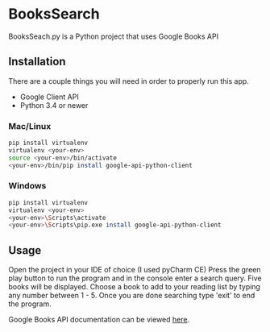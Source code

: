 # BooksSearch
BooksSeach.py is a Python project that uses Google Books API 

## Installation
There are a couple things you will need in order to properly run this app.
- Google Client API
- Python 3.4 or newer

### Mac/Linux
```bash
pip install virtualenv
virtualenv <your-env>
source <your-env>/bin/activate
<your-env>/bin/pip install google-api-python-client
```

### Windows 
```bash
pip install virtualenv
virtualenv <your-env>
<your-env>\Scripts\activate
<your-env>\Scripts\pip.exe install google-api-python-client
```
## Usage

Open the project in your IDE of choice (I used pyCharm CE) Press the green play button to run the program and in the console enter a search query. Five books will be displayed. Choose a book to add to your reading list by typing any number between 1 - 5. Once you are done searching type 'exit' to end the program. 

Google Books API documentation can be viewed [here](https://developers.google.com/books). 
